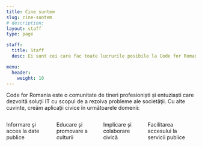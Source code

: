 ```yaml
---
title: Cine suntem
slug: cine-suntem
# description:
layout: staff
type: page

staff:
  title: Staff
  desc: Ei sunt cei care fac toate lucrurile posibile la Code for Romania. Grație eforturilor lor, acum suntem cea mai mare organizație de civic tech din România și una dintre cele mai mari din lume.

menu:
  header:
    weight: 10
---
```

Code for Romania este o comunitate de tineri profesioniști și entuziaști care dezvoltă soluţii IT cu scopul de a rezolva probleme ale societăţii. Cu alte cuvinte, creăm aplicații civice în următoarele domenii:

<div class="columns has-text-weight-bold has-text-centered">
  <div class="column">
    <p class="has-text-primary">
      <i class="fas fa-3x fa-info-circle" aria-hidden="true"></i>
    </p>
    <p>Informare și acces la date publice</p>
  </div>
  <div class="column">
    <p class="has-text-primary">
      <i class="fas fa-3x fa-book-reader" aria-hidden="true"></i>
    </p>
    <p>Educare și promovare a culturii</p>
  </div>
  <div class="column">
    <p class="has-text-primary">
      <i class="fas fa-3x fa-link" aria-hidden="true"></i>
    </p>
    <p>Implicare și colaborare civică</p>
  </div>
  <div class="column">
    <p class="has-text-primary">
      <i class="fas fa-3x fa-key" aria-hidden="true"></i>
    </p>
    <p>Facilitarea accesului la servicii publice</p>
  </div>
</div>
